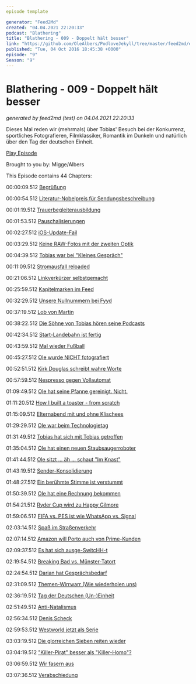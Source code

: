 ```yaml
---
episode template

generator: "Feed2Md"
created: "04.04.2021 22:20:33"
podcast: "Blathering"
title: "Blathering - 009 - Doppelt hält besser"
link: "https://github.com/OleAlbers/PodloveJekyll/tree/master/feed2md/example/export/seasons/1/2016/10/Blathering___009___Doppelt_hält_besser.md"
published: "Tue, 04 Oct 2016 18:45:38 +0000"
episode: "9"
Season: "9"
---
```


# Blathering - 009 - Doppelt hält besser
_generated by feed2md (test) on 04.04.2021 22:20:33_

Dieses Mal reden wir (mehrmals) über Tobias' Besuch bei der Konkurrenz, sportliches Fotografieren, Filmklassiker, Romantik im Dunkeln und natürlich über den Tag der deutschen Einheit.

[Play Episode](https://www.blathering.de/podlove/file/15/s/feed/c/mp3/blathering_009.mp3)

Brought to you by: Migge/Albers

This Episode contains 44 Chapters:


00:00:09.512 [Begrüßung]()

00:00:54.512 [Literatur-Nobelpreis für Sendungsbeschreibung]()

00:01:19.512 [Trauerbegleiterausbildung]()

00:01:53.512 [Pauschalisierungen]()

00:02:27.512 [iOS-Update-Fail]()

00:03:29.512 [Keine RAW-Fotos mit der zweiten Optik]()

00:04:39.512 [Tobias war bei "Kleines Gespräch"]()

00:11:09.512 [Stromausfall reloaded]()

00:21:06.512 [Linkverkürzer selbstgemacht]()

00:25:59.512 [Kapitelmarken im Feed]()

00:32:29.512 [Unsere Nullnummern bei Fyyd]()

00:37:19.512 [Lob von Martin]()

00:38:22.512 [Die Söhne von Tobias hören seine Podcasts]()

00:42:34.512 [Start-Landebahn ist fertig]()

00:43:59.512 [Mal wieder Fußball]()

00:45:27.512 [Ole wurde NICHT fotografiert]()

00:52:51.512 [Kirk Douglas schreibt wahre Worte]()

00:57:59.512 [Nespresso gegen Vollautomat]()

01:09:49.512 [Ole hat seine Pfanne gereinigt. Nicht.]()

01:11:20.512 [How I built a toaster - from scratch]()

01:15:09.512 [Elternabend mit und ohne Klischees]()

01:29:29.512 [Ole war beim Technologietag]()

01:31:49.512 [Tobias hat sich mit Tobias getroffen]()

01:35:04.512 [Ole hat einen neuen Staubsaugerroboter]()

01:41:44.512 [Ole sitzt ... äh ... schaut "Im Knast"]()

01:43:19.512 [Sender-Konsolidierung]()

01:48:27.512 [Ein berühmte Stimme ist verstummt]()

01:50:39.512 [Ole hat eine Rechnung bekommen]()

01:54:21.512 [Ryder Cup wird zu Happy Gilmore]()

01:59:06.512 [FIFA vs. PES ist wie WhatsApp vs. Signal]()

02:03:14.512 [Spaß im Straßenverkehr]()

02:07:14.512 [Amazon will Porto auch von Prime-Kunden]()

02:09:37.512 [Es hat sich ausge-SwitcHH-t]()

02:19:54.512 [Breaking Bad vs. Münster-Tatort]()

02:24:54.512 [Darian hat Gesprächsbedarf]()

02:31:09.512 [Themen-Wirrwarr (Wie wiederholen uns)]()

02:36:19.512 [Tag der Deutschen (Un-)Einheit]()

02:51:49.512 [Anti-Natalismus]()

02:56:34.512 [Denis Scheck]()

02:59:53.512 [Westworld jetzt als Serie]()

03:03:19.512 [Die glorreichen Sieben reiten wieder]()

03:04:19.512 ["Killer-Pirat" besser als "Killer-Homo"?]()

03:06:59.512 [Wir fasern aus]()

03:07:36.512 [Verabschiedung]()


